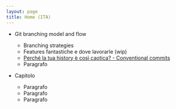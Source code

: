 ```yaml
---
layout: page
title: Home (ITA)
---
```


- Git branching model and flow

  - Branching strategies
  - Features fantastiche e dove lavorarle (wip)
  - [Perché la tua history è così caotica? - Conventional commits](/docs/it/conventional-commits.md)
  - Paragrafo

- Capitolo

  - Paragrafo
  - Paragrafo
  - Paragrafo
